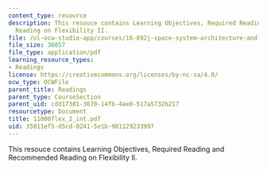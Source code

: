 ```yaml
---
content_type: resource
description: This resouce contains Learning Objectives, Required Reading and Recommended
  Reading on Flexibility II.
file: /ol-ocw-studio-app/courses/16-892j-space-system-architecture-and-design-fall-2004/35811ef5d5cd02415e1b981129233997_11000flex_2_int.pdf
file_size: 36057
file_type: application/pdf
learning_resource_types:
- Readings
license: https://creativecommons.org/licenses/by-nc-sa/4.0/
ocw_type: OCWFile
parent_title: Readings
parent_type: CourseSection
parent_uid: cdd17381-3670-14fb-4ae8-517a5732b217
resourcetype: Document
title: 11000flex_2_int.pdf
uid: 35811ef5-d5cd-0241-5e1b-981129233997
---
```

This resouce contains Learning Objectives, Required Reading and Recommended Reading on Flexibility II.